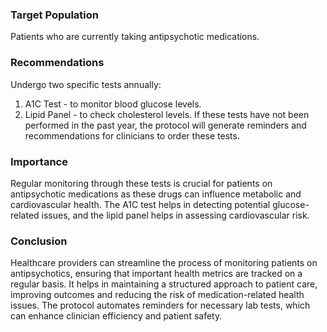 ### Target Population
Patients who are currently taking antipsychotic medications. 
### Recommendations
Undergo two specific tests annually:

1. A1C Test - to monitor blood glucose levels.
2. Lipid Panel - to check cholesterol levels.
If these tests have not been performed in the past year, the protocol will generate reminders and recommendations for clinicians to order these tests.
### Importance
Regular monitoring through these tests is crucial for patients on antipsychotic medications as these drugs can influence metabolic and cardiovascular health. The A1C test helps in detecting potential glucose-related issues, and the lipid panel helps in assessing cardiovascular risk. 
### Conclusion
Healthcare providers can streamline the process of monitoring patients on antipsychotics, ensuring that important health metrics are tracked on a regular basis. It helps in maintaining a structured approach to patient care, improving outcomes and reducing the risk of medication-related health issues. The protocol automates reminders for necessary lab tests, which can enhance clinician efficiency and patient safety.
